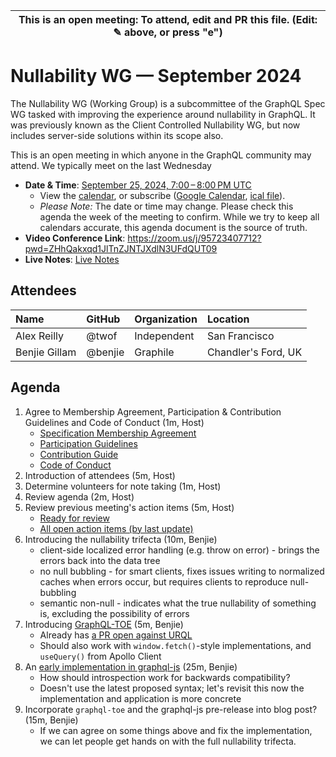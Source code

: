 | This is an open meeting: To attend, edit and PR this file. (Edit: ✎ above, or press "e") |
| ---------------------------------------------------------------------------------------- |

# Nullability WG — September 2024

The Nullability WG (Working Group) is a subcommittee of the GraphQL Spec WG
tasked with improving the experience around nullability in GraphQL. It was
previously known as the Client Controlled Nullability WG, but now includes
server-side solutions within its scope also.

This is an open meeting in which anyone in the GraphQL community may attend.
We typically meet on the last Wednesday


- **Date & Time**: [September 25, 2024, 7:00 – 8:00 PM UTC](https://www.timeanddate.com/worldclock/converter.html?iso=20240925T190000&p1=224&p2=179&p3=136&p4=268&p5=367&p6=438&p7=248&p8=240)
  - View the [calendar][], or subscribe ([Google Calendar][], [ical file][]).
  - _Please Note:_ The date or time may change. Please check this agenda the
    week of the meeting to confirm. While we try to keep all calendars accurate,
    this agenda document is the source of truth.
- **Video Conference Link**: https://zoom.us/j/95723407712?pwd=ZHhQakxqd1JlTnZJNTJXdlN3UFdQUT09
- **Live Notes**: [Live Notes][]

[calendar]: https://calendar.google.com/calendar/embed?src=linuxfoundation.org_ik79t9uuj2p32i3r203dgv5mo8%40group.calendar.google.com
[google calendar]: https://calendar.google.com/calendar?cid=bGludXhmb3VuZGF0aW9uLm9yZ19pazc5dDl1dWoycDMyaTNyMjAzZGd2NW1vOEBncm91cC5jYWxlbmRhci5nb29nbGUuY29t
[ical file]: https://calendar.google.com/calendar/ical/linuxfoundation.org_ik79t9uuj2p32i3r203dgv5mo8%40group.calendar.google.com/public/basic.ics
[live notes]: https://docs.google.com/document/d/1IwWB_JBgqFnKVNnXph1k0j3ZTrMzYR9n8fEaxR11Fj4/edit

## Attendees

<!-- prettier-ignore -->
| Name                 | GitHub        | Organization       | Location              |
| :------------------- | :------------ | :----------------- | :-------------------- |
| Alex Reilly          | @twof         | Independent        | San Francisco         |
| Benjie Gillam        | @benjie       | Graphile           | Chandler's Ford, UK   |

## Agenda

1. Agree to Membership Agreement, Participation & Contribution Guidelines and Code of Conduct (1m, Host)
   - [Specification Membership Agreement](https://github.com/graphql/foundation)
   - [Participation Guidelines](https://github.com/graphql/graphql-wg#participation-guidelines)
   - [Contribution Guide](https://github.com/graphql/graphql-spec/blob/main/CONTRIBUTING.md)
   - [Code of Conduct](https://github.com/graphql/foundation/blob/master/CODE-OF-CONDUCT.md)
1. Introduction of attendees (5m, Host)
1. Determine volunteers for note taking (1m, Host)
1. Review agenda (2m, Host)
1. Review previous meeting's action items (5m, Host)
   - [Ready for review](https://github.com/graphql/nullability-wg/issues?q=is%3Aissue+is%3Aopen+label%3A%22Ready+for+review+%F0%9F%99%8C%22+sort%3Aupdated-desc)
   - [All open action items (by last update)](https://github.com/graphql/nullability-wg/issues?q=is%3Aissue+is%3Aopen+label%3A%22Action+item+%3Aclapper%3A%22+sort%3Aupdated-desc)
1. Introducing the nullability trifecta (10m, Benjie)
   - client-side localized error handling (e.g. throw on error) - brings the errors back into the data tree
   - no null bubbling - for smart clients, fixes issues writing to normalized caches when errors occur, but requires clients to reproduce null-bubbling
   - semantic non-null - indicates what the true nullability of something is, excluding the possibility of errors
1. Introducing [GraphQL-TOE](https://github.com/graphile/graphql-toe) (5m, Benjie)
   - Already has [a PR open against URQL](https://github.com/urql-graphql/urql/pull/3677)
   - Should also work with `window.fetch()`-style implementations, and `useQuery()` from Apollo Client
1. An [early implementation in graphql-js](https://github.com/graphql/graphql-js/pull/4192) (25m, Benjie)
   - How should introspection work for backwards compatibility?
   - Doesn't use the latest proposed syntax; let's revisit this now the implementation and application is more concrete
1. Incorporate `graphql-toe` and the graphql-js pre-release into blog post? (15m, Benjie)
   - If we can agree on some things above and fix the implementation, we can let people get hands on with the full nullability trifecta.
